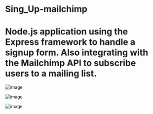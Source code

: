 # Sing_Up-mailchimp

# Node.js application using the Express framework to handle a signup form. Also integrating with the Mailchimp API to subscribe users to a mailing list.

![image](https://github.com/AMANKUMAR22MCA/Sing_Up-mailchimp/assets/126316303/8cba8615-f122-4751-acf6-8edddebe8567)

![image](https://github.com/AMANKUMAR22MCA/Sing_Up-mailchimp/assets/126316303/ca581fcc-655c-484d-9605-8372e237b3e6)

![image](https://github.com/AMANKUMAR22MCA/Sing_Up-mailchimp/assets/126316303/020902c0-0a27-40fd-9784-020efa226b10)






